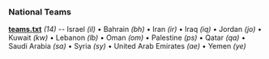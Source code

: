 

### National Teams


**[teams.txt](teams.txt)** _(14)_ -- 
Israel _(il)_ •
Bahrain _(bh)_ •
Iran _(ir)_ •
Iraq _(iq)_ •
Jordan _(jo)_ •
Kuwait _(kw)_ •
Lebanon _(lb)_ •
Oman _(om)_ •
Palestine _(ps)_ •
Qatar _(qa)_ •
Saudi Arabia _(sa)_ •
Syria _(sy)_ •
United Arab Emirates _(ae)_ •
Yemen _(ye)_





